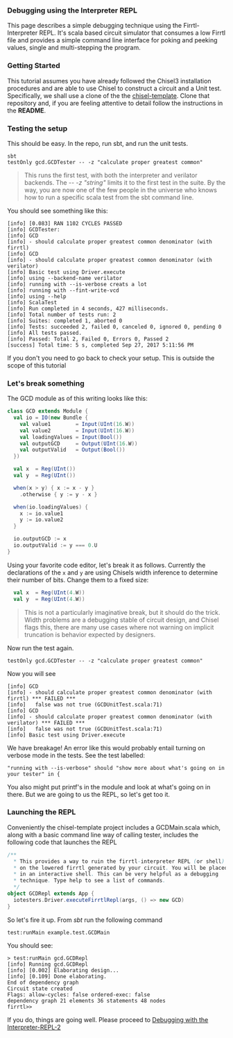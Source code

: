 ### Debugging using the Interpreter REPL

This page describes a simple debugging technique using the Firrtl-Interpreter REPL.
It's scala based circuit simulator that consumes a low Firrtl file and provides a simple command line
interface for poking and peeking values, single and multi-stepping the program.

### Getting Started

This tutorial assumes you have already followed the Chisel3 installation procedures and are able to 
use Chisel to construct a circuit and a Unit test.
Specifically, we shall use a clone of the the [chisel-template](https://github.com/ucb-bar/chisel-template).
Clone that repository and, if you are feeling attentive to detail follow the instructions in the **README**.

### Testing the setup

This should be easy.
In the repo, run sbt, and run the unit tests.
```
sbt
testOnly gcd.GCDTester -- -z "calculate proper greatest common"
```
>This runs the first test, with both the interpreter and verilator backends.
>The *-- -z "string"* limits it to the first test in the suite.
>By the way, you are now one of the few people in the universe who knows how to run a specific scala test from the sbt command line.

You should see something like this:
``` 
[info] [0.083] RAN 1102 CYCLES PASSED
[info] GCDTester:
[info] GCD
[info] - should calculate proper greatest common denominator (with firrtl)
[info] GCD
[info] - should calculate proper greatest common denominator (with verilator)
[info] Basic test using Driver.execute
[info] using --backend-name verilator
[info] running with --is-verbose creats a lot
[info] running with --fint-write-vcd
[info] using --help
[info] ScalaTest
[info] Run completed in 4 seconds, 427 milliseconds.
[info] Total number of tests run: 2
[info] Suites: completed 1, aborted 0
[info] Tests: succeeded 2, failed 0, canceled 0, ignored 0, pending 0
[info] All tests passed.
[info] Passed: Total 2, Failed 0, Errors 0, Passed 2
[success] Total time: 5 s, completed Sep 27, 2017 5:11:56 PM
```

If you don't you need to go back to check your setup.
This is outside the scope of this tutorial

### Let's break something

The GCD module as of this writing looks like this:
```scala
class GCD extends Module {
  val io = IO(new Bundle {
    val value1        = Input(UInt(16.W))
    val value2        = Input(UInt(16.W))
    val loadingValues = Input(Bool())
    val outputGCD     = Output(UInt(16.W))
    val outputValid   = Output(Bool())
  })

  val x  = Reg(UInt())
  val y  = Reg(UInt())

  when(x > y) { x := x - y }
    .otherwise { y := y - x }

  when(io.loadingValues) {
    x := io.value1
    y := io.value2
  }

  io.outputGCD := x
  io.outputValid := y === 0.U
}
```
Using your favorite code editor, let's break it as follows.
Currently the declarations of the ```x``` and ```y``` are using Chisels width inference to determine their number of bits.
Change them to a fixed size:
```scala
  val x  = Reg(UInt(4.W))
  val y  = Reg(UInt(4.W))
```
>This is not a particularly imaginative break, but it should do the trick.
Width problems are a debugging stable of circuit design, and Chisel flags this, there are many use cases where
not warning on implicit truncation is behavior expected by designers.

Now run the test again.
```
testOnly gcd.GCDTester -- -z "calculate proper greatest common"
```
Now you will see
``` 
[info] GCD
[info] - should calculate proper greatest common denominator (with firrtl) *** FAILED ***
[info]   false was not true (GCDUnitTest.scala:71)
[info] GCD
[info] - should calculate proper greatest common denominator (with verilator) *** FAILED ***
[info]   false was not true (GCDUnitTest.scala:71)
[info] Basic test using Driver.execute
```

We have breakage!
An error like this would probably entail turning on verbose mode in the tests.
See the test labelled: 
```
"running with --is-verbose" should "show more about what's going on in your tester" in {
```
You also might put printf's in the module and look at what's going on in there.
But we are going to us the REPL, so let's get too it.

### Launching the REPL

Conveniently the chisel-template project includes a GCDMain.scala which, along with a basic command line way of 
calling tester, includes the following code that launches the REPL
```scala
/**
  * This provides a way to ruin the firrtl-interpreter REPL (or shell)
  * on the lowered firrtl generated by your circuit. You will be placed
  * in an interactive shell. This can be very helpful as a debugging
  * technique. Type help to see a list of commands.
  */
object GCDRepl extends App {
  iotesters.Driver.executeFirrtlRepl(args, () => new GCD)
}
```

So let's fire it up.
From *sbt* run the following command
``` 
test:runMain example.test.GCDMain
```
You should see:
``` 
> test:runMain gcd.GCDRepl
[info] Running gcd.GCDRepl
[info] [0.002] Elaborating design...
[info] [0.109] Done elaborating.
End of dependency graph
Circuit state created
Flags: allow-cycles: false ordered-exec: false
dependency graph 21 elements 36 statements 48 nodes
firrtl>>
```

If you do, things are going well.
Please proceed to [Debugging with the Interpreter-REPL-2](Debugging-with-the-Interpreter-REPL-2)


 